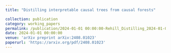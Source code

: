 ```yaml
---
title: "Distilling interpretable causal trees from causal forests"

collection: publication
category: working_papers
permalink: /publication/2024-01-01 00:00:00-Rehill_Distilling_2024-01-01
date: 2024-01-01 00:00:00
venue: 'arXiv preprint arXiv:2408.01023'
paperurl: 'https://arxiv.org/pdf/2408.01023'
---
```

